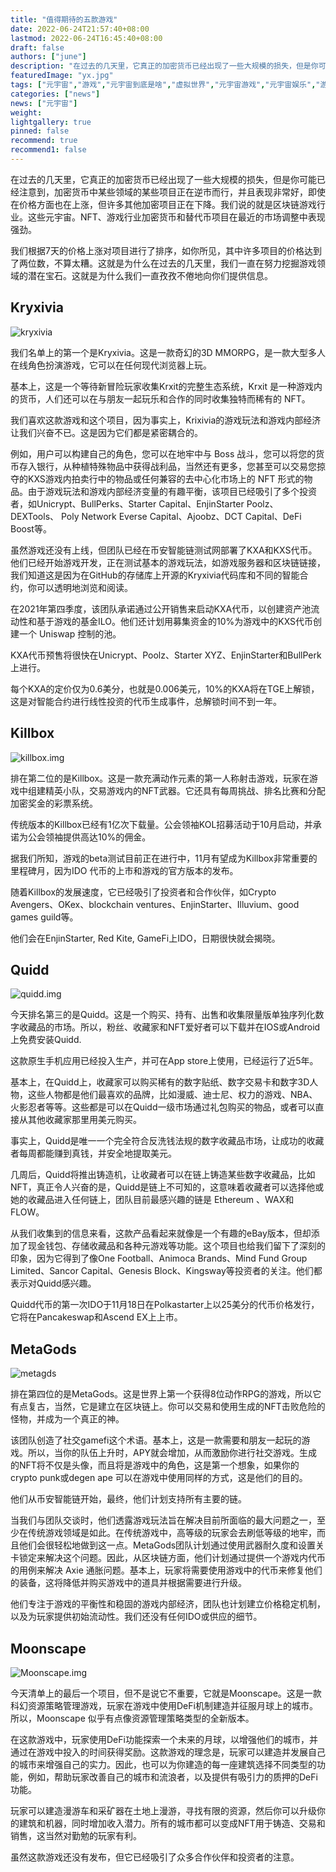 ```yaml
---
title: "值得期待的五款游戏"
date: 2022-06-24T21:57:40+08:00
lastmod: 2022-06-24T16:45:40+08:00
draft: false
authors: ["june"]
description: "在过去的几天里，它真正的加密货币已经出现了一些大规模的损失，但是你可能已经注意到，加密货币中某些领域的某些项目正在逆市而行，并且表现非常好，即使在价格方面也在上涨，但许多其他加密项目正在下降。我们说的就是区块链游戏行业。这些元宇宙。NFT、游戏行业加密货币和替代币项目在最近的市场调整中表现强劲。"
featuredImage: "yx.jpg"
tags: ["元宇宙","游戏","元宇宙到底是啥","虚拟世界","元宇宙游戏","元宇宙娱乐","游戏推荐"]
categories: ["news"]
news: ["元宇宙"]
weight: 
lightgallery: true
pinned: false
recommend: true
recommend1: false
---
```



在过去的几天里，它真正的加密货币已经出现了一些大规模的损失，但是你可能已经注意到，加密货币中某些领域的某些项目正在逆市而行，并且表现非常好，即使在价格方面也在上涨，但许多其他加密项目正在下降。我们说的就是区块链游戏行业。这些元宇宙。NFT、游戏行业加密货币和替代币项目在最近的市场调整中表现强劲。

我们根据7天的价格上涨对项目进行了排序，如你所见，其中许多项目的价格达到了两位数，不算太糟。这就是为什么在过去的几天里，我们一直在努力挖掘游戏领域的潜在宝石。这就是为什么我们一直孜孜不倦地向你们提供信息。



## **Kryxivia**



![kryxivia](kry.png) 



我们名单上的第一个是Kryxivia。这是一款奇幻的3D MMORPG，是一款大型多人在线角色扮演游戏，它可以在任何现代浏览器上玩。

基本上，这是一个等待新冒险玩家收集Krxit的完整生态系统，Krxit 是一种游戏内的货币，人们还可以在与朋友一起玩乐和合作的同时收集独特而稀有的 NFT。

我们喜欢这款游戏和这个项目，因为事实上，Krixivia的游戏玩法和游戏内部经济让我们兴奋不已。这是因为它们都是紧密耦合的。

例如，用户可以构建自己的角色，您可以在地牢中与 Boss 战斗，您可以将您的货币存入银行，从种植特殊物品中获得战利品，当然还有更多，您甚至可以交易您掠夺的KXS游戏内拍卖行中的物品或任何兼容的去中心化市场上的 NFT 形式的物品。由于游戏玩法和游戏内部经济变量的有趣平衡，该项目已经吸引了多个投资者，如Unicrypt、BullPerks、Starter Capital、EnjinStarter Poolz、DEXTools、 Poly Network Everse Capital、Ajoobz、DCT Capital、DeFi Boost等。

虽然游戏还没有上线，但团队已经在币安智能链测试网部署了KXA和KXS代币。他们已经开始游戏开发，正在测试基本的游戏玩法，如游戏服务器和区块链链接，我们知道这是因为在GitHub的存储库上开源的Kryxivia代码库和不同的智能合约，你可以透明地浏览和阅读。

在2021年第四季度，该团队承诺通过公开销售来启动KXA代币，以创建资产池流动性和基于游戏的基金ILO。他们还计划用募集资金的10%为游戏中的KXS代币创建一个 Uniswap 控制的池。

KXA代币预售将很快在Unicrypt、Poolz、Starter XYZ、EnjinStarter和BullPerk上进行。

每个KXA的定价仅为0.6美分，也就是0.006美元，10%的KXA将在TGE上解锁，这是对智能合约进行线性投资的代币生成事件，总解锁时间不到一年。



## **Killbox**



![killbox.img](kill.png) 



排在第二位的是Killbox。这是一款充满动作元素的第一人称射击游戏，玩家在游戏中组建精英小队，交易游戏内的NFT武器。它还具有每周挑战、排名比赛和分配加密奖金的彩票系统。

传统版本的Killbox已经有1亿次下载量。公会领袖KOL招募活动于10月启动，并承诺为公会领袖提供高达10%的佣金。

据我们所知，游戏的beta测试目前正在进行中，11月有望成为Killbox非常重要的里程碑月，因为IDO 代币的上市和游戏的官方版本的发布。

随着Killbox的发展速度，它已经吸引了投资者和合作伙伴，如Crypto Avengers、OKex、blockchain ventures、EnjinStarter、Illuvium、good games guild等。

他们会在EnjinStarter, Red Kite, GameFi上IDO，日期很快就会揭晓。



## **Quidd**



![quidd.img](lj.png)

 

今天排名第三的是Quidd。这是一个购买、持有、出售和收集限量版单独序列化数字收藏品的市场。所以，粉丝、收藏家和NFT爱好者可以下载并在IOS或Android上免费安装Quidd.

这款原生手机应用已经投入生产，并可在App store上使用，已经运行了近5年。

基本上，在Quidd上，收藏家可以购买稀有的数字贴纸、数字交易卡和数字3D人物，这些人物都是他们最喜欢的品牌，比如漫威、迪士尼、权力的游戏、NBA、火影忍者等等。这些都是可以在Quidd一级市场通过礼包购买的物品，或者可以直接从其他收藏家那里用美元购买。

事实上，Quidd是唯一一个完全符合反洗钱法规的数字收藏品市场，让成功的收藏者每周都能赚到真钱，并安全地提取美元。

几周后，Quidd将推出铸造机，让收藏者可以在链上铸造某些数字收藏品，比如NFT，真正令人兴奋的是，Quidd是链上不可知的，这意味着收藏者可以选择他或她的收藏品进入任何链上，团队目前最感兴趣的链是 Ethereum 、WAX和FLOW。

从我们收集到的信息来看，这款产品看起来就像是一个有趣的eBay版本，但却添加了现金钱包、存储收藏品和各种元游戏等功能。这个项目也给我们留下了深刻的印象，因为它得到了像One Football、Animoca Brands、Mind Fund Group Limited、Sancor Capital、Genesis Block、Kingsway等投资者的关注。他们都表示对Quidd感兴趣。

Quidd代币的第一次IDO于11月18日在Polkastarter上以25美分的代币价格发行，它将在Pancakeswap和Ascend EX上上市。



## **MetaGods**

![metagds](pj.png)

  

排在第四位的是MetaGods。这是世界上第一个获得8位动作RPG的游戏，所以它有点复古，当然，它是建立在区块链上。你可以交易和使用生成的NFT击败危险的怪物，并成为一个真正的神。

该团队创造了社交gamefi这个术语。基本上，这是一款需要和朋友一起玩的游戏。所以，当你的队伍上升时，APY就会增加，从而激励你进行社交游戏。生成的NFT将不仅是头像，而且将是游戏中的角色，这是第一个想象，如果你的crypto punk或degen ape 可以在游戏中使用同样的方式，这是他们的目的。

他们从币安智能链开始，最终，他们计划支持所有主要的链。

当我们与团队交谈时，他们透露游戏玩法旨在解决目前所面临的最大问题之一，至少在传统游戏领域是如此。在传统游戏中，高等级的玩家会去刷低等级的地牢，而且他们会很轻松地做到这一点。MetaGods团队计划通过使用武器耐久度和设置关卡锁定来解决这个问题。因此，从区块链方面，他们计划通过提供一个游戏内代币的用例来解决 Axie 通胀问题。基本上，玩家将需要使用游戏中的代币来修复他们的装备，这将降低并购买游戏中的道具并根据需要进行升级。

他们专注于游戏的平衡性和稳固的游戏内部经济，团队也计划建立价格稳定机制，以及为玩家提供初始流动性。我们还没有任何IDO或供应的细节。

## **Moonscape**



![Moonscape.img](Moon.png) 



今天清单上的最后一个项目，但不是说它不重要，它就是Moonscape。这是一款科幻资源策略管理游戏，玩家在游戏中使用DeFi机制建造并征服月球上的城市。所以，Moonscape 似乎有点像资源管理策略类型的全新版本。

在这款游戏中，玩家使用DeFi功能探索一个未来的月球，以增强他们的城市，并通过在游戏中投入的时间获得奖励。这款游戏的理念是，玩家可以建造并发展自己的城市来增强自己的实力。因此，也可以为你建造的每一座建筑选择不同类型的功能，例如，帮助玩家改善自己的城市和流浪者，以及提供有吸引力的质押的DeFi功能。

玩家可以建造漫游车和采矿器在土地上漫游，寻找有限的资源，然后你可以升级你的建筑和机器，同时增加收入潜力。所有的城市都可以变成NFT用于铸造、交易和销售，这当然对勤勉的玩家有利。

虽然这款游戏还没有发布，但它已经吸引了众多合作伙伴和投资者的注意。